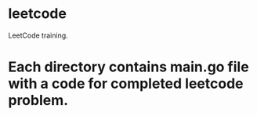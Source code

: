 # leetcode
LeetCode training.

# Each directory contains main.go file with a code for completed leetcode problem.
